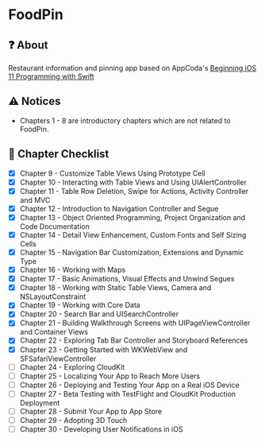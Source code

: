 # FoodPin

## :question: About
Restaurant information and pinning app based on AppCoda's [Beginning iOS 11 Programming with Swift](https://appcoda.com/swift/)

## :warning: Notices
- Chapters 1 - 8 are introductory chapters which are not related to FoodPin.

## :blue_book: Chapter Checklist
- [X] Chapter 9 - Customize Table Views Using Prototype Cell
- [X] Chapter 10 - Interacting with Table Views and Using UIAlertController
- [X] Chapter 11 - Table Row Deletion, Swipe for Actions, Activity Controller and MVC
- [X] Chapter 12 - Introduction to Navigation Controller and Segue
- [X] Chapter 13 - Object Oriented Programming, Project Organization and Code Documentation
- [X] Chapter 14 - Detail View Enhancement, Custom Fonts and Self Sizing Cells
- [X] Chapter 15 - Navigation Bar Customization, Extensions and Dynamic Type
- [X] Chapter 16 - Working with Maps
- [X] Chapter 17 - Basic Animations, Visual Effects and Unwind Segues
- [X] Chapter 18 - Working with Static Table Views, Camera and NSLayoutConstraint
- [X] Chapter 19 - Working with Core Data
- [X] Chapter 20 - Search Bar and UISearchController
- [X] Chapter 21 - Building Walkthrough Screens with UIPageViewController and Container Views
- [X] Chapter 22 - Exploring Tab Bar Controller and Storyboard References
- [X] Chapter 23 - Getting Started with WKWebView and SFSafariViewController
- [ ] Chapter 24 - Exploring CloudKit
- [ ] Chapter 25 - Localizing Your App to Reach More Users
- [ ] Chapter 26 - Deploying and Testing Your App on a Real iOS Device
- [ ] Chapter 27 - Beta Testing with TestFlight and CloudKit Production Deployment
- [ ] Chapter 28 - Submit Your App to App Store
- [ ] Chapter 29 - Adopting 3D Touch
- [ ] Chapter 30 - Developing User Notifications in iOS
